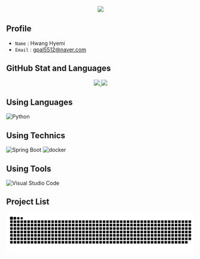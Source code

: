 <p align='center'>
  <a href="https://github.com/0xxhyemi">
    <img src="https://capsule-render.vercel.app/api?type=waving&height=200&color=1468&text=hyemi's%20repository&section=header&reversal=false&fontSize=50&fontAlign=50&fontAlignY=39&animation=fadeIn"/>
  </a>
</p>

## Profile
- `Name` : Hwang Hyemi
- `Email` : gpal5512@naver.com
 
## GitHub Stat and Languages
<p align='center'>
  <a href="https://github.com/0xxhyemi">
    <img src="https://github-readme-stats.vercel.app/api?username=0xxhyemi&theme=tokyonight&show_icons=true"/>
    <img src="https://github-readme-stats.vercel.app/api/top-langs/?username=0xxhyemi&theme=tokyonight&layout=compact"/>
  </a>
</p>

## Using Languages
<p align='left'>
<!--     <img height="40" src="https://img.icons8.com/?size=100&id=55199&format=png&color=000000" title="C++"> -->
    <img height="40" src="https://img.icons8.com/?size=100&id=l75OEUJkPAk4&format=png&color=000000" title="Python">
<!--     <img height="40" src="https://img.icons8.com/?size=100&id=Pd2x9GWu9ovX&format=png&color=000000" title="Java"> -->
<!--     <img width="40" height="40" src="https://img.icons8.com/color/48/kotlin.png" alt="kotlin" title="Kotlin"> -->
<!--     <img height="40" src="https://img.icons8.com/?size=100&id=108784&format=png&color=000000" title="Javascript"> -->
<!--     <img height="40" src="https://img.icons8.com/?size=100&id=vgMoO3QkEnKf&format=png&color=000000" title="VisualBasic"> -->
<!--     <img width="40" height="40" src="https://img.icons8.com/cute-clipart/64/go-logo.png" alt="go-logo" title="Go"> -->
<!--     <img height="40" src="https://img.icons8.com/?size=100&id=Lz7oiCpdanST&format=png&color=000000" title="Delphi"> -->
<!--     <img height="40" src="https://img.icons8.com/?size=100&id=13460&format=png&color=000000" title="PHP"> -->
<!--     <img width="40" height="40" src="https://img.icons8.com/nolan/64/oracle-logo.png" alt="oracle-logo" title="Oracle"> -->
<!--     <img width="40" height="40" src="https://img.icons8.com/color/48/microsoft-sql-server.png" alt="microsoft-sql-server" title="SQL Server"> -->
<!--     <img width="40" height="40" src="https://img.icons8.com/fluency/48/maria-db.png" alt="maria-db" title="MySQL/MariaDB"> -->
</p>

## Using Technics
<p align='left'>
  <img height="40" src="https://img.icons8.com/?size=100&id=90519&format=png&color=000000" title="Spring Boot">   
  <img width="40" height="40" src="https://img.icons8.com/fluency/48/docker.png" alt="docker" title="Docker">

  <!-- 
  <img height="40" src="https://img.icons8.com/?size=100&id=O6SWwpPIM0GB&format=png&color=000000" title="PyTorch">  
  -->
</p>

## Using Tools
<p align='left'>
  <img height="40" src="https://img.icons8.com/?size=100&id=9OGIyU8hrxW5&format=png&color=000000" title="Visual Studio Code">
</p>

## Project List
  <!--- [Website] [Personal Portfolio site](https://hugoMGSung.github.io)  -->
  <!--- [WinForm] [WinForms프로젝트](https://github.com/hugoMGSung/works-need-it-csharp/tree/main/miniprojects/ITS_CCTV_App)  -->
  <!--- [WPF] [WPF프로젝트](https://github.com/hugoMGSung/works-need-it-cshap/tree/main/studyWpf/portfolio)  -->
  <!--- [IoT] [IoT프로젝트](https://github.com/hugoMGSung/works-need-it-IoT/tree/main/energy_management_system)  -->
  <!--- [Python] [Python강의 프로젝트](https://github.com/hugoMGSung/iot-python-2025)  -->
  <!--- [Spring Boot] [SpringBoot](https://github.com/hugoMGSung/basic-python-2024)  -->

<img src="https://raw.githubusercontent.com/Platane/snk/output/github-contribution-grid-snake.svg" />

